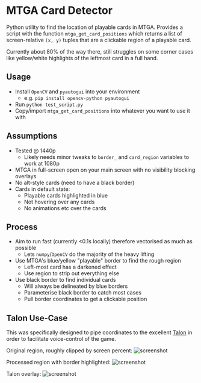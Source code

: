 # MTGA Card Detector

Python utility to find the location of playable cards in MTGA. Provides a script with the function `mtga_get_card_positions` which returns a list of screen-relative `(x, y)` tuples that are a clickable region of a playable card.

Currently about 80% of the way there, still struggles on some corner cases like yellow/white highlights of the leftmost card in a full hand.

## Usage
- Install `OpenCV` and `pyautogui` into your environment
    - e.g. `pip install opencv-python pyautogui`
- Run `python test_script.py`
- Copy/import `mtga_get_card_positions` into whatever you want to use it with

## Assumptions
- Tested @ 1440p
    - Likely needs minor tweaks to `border_` and `card_region` variables to work at 1080p
- MTGA in full-screen open on your main screen with no visibility blocking overlays
- No alt-style cards (need to have a black border)
- Cards in default state:
    - Playable cards highlighted in blue
    - Not hovering over any cards
    - No animations etc over the cards
    
## Process
- Aim to run fast (currently <0.1s locally) therefore vectorised as much as possible 
    - Lets `numpy`/`OpenCV` do the majority of the heavy lifting
- Use MTGA's blue/yellow "playable" border to find the rough region
    - Left-most card has a darkened effect
    - Use region to strip out everything else
- Use black border to find individual cards
    - Will always be delineated by blue borders
    - Parameterise black border to catch most cases
    - Pull border coordinates to get a clickable position

## Talon Use-Case
This was specifically designed to pipe coordinates to the excellent [Talon](https://talonvoice.com/) in order to facilitate voice-control of the game.

Original region, roughly clipped by screen percent:
![screenshot](img/mtga_screenshot.png)

Processed region with border highlighted:
![screenshot](img/mtga_screenshot_processed.png)

Talon overlay:
![screenshot](img/mtga_screenshot_talon.png)
